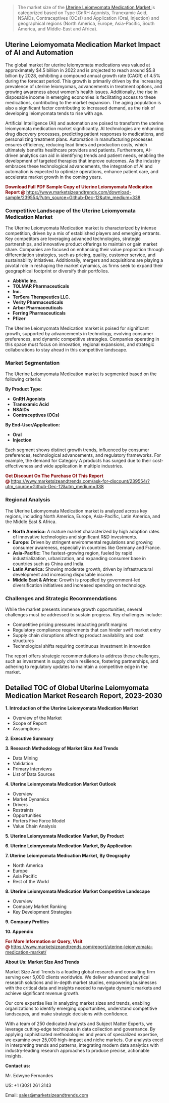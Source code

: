 <blockquote><p>The market size of the <a href="https://www.marketsizeandtrends.com/download-sample/239554/?utm_source=Github-Dec-12&amp;utm_medium=338" target="_blank">Uterine Leiomyomata Medication Market </a>is categorized based on Type (GnRH Agonists, Tranexamic Acid, NSAIDs, Contraceptives (OCs)) and Application (Oral, Injection) and geographical regions (North America, Europe, Asia-Pacific, South America, and Middle-East and Africa).</p></blockquote><p><h2>Uterine Leiomyomata Medication Market Impact of AI and Automation</h2><p>The global market for uterine leiomyomata medications was valued at approximately $4.5 billion in 2022 and is projected to reach around $5.8 billion by 2028, exhibiting a compound annual growth rate (CAGR) of 4.5% during the forecast period. This growth is primarily driven by the increasing prevalence of uterine leiomyomas, advancements in treatment options, and growing awareness about women's health issues. Additionally, the rise in disposable income in emerging economies is facilitating access to these medications, contributing to the market expansion. The aging population is also a significant factor contributing to increased demand, as the risk of developing leiomyomata tends to rise with age.</p><p>Artificial Intelligence (AI) and automation are poised to transform the uterine leiomyomata medication market significantly. AI technologies are enhancing drug discovery processes, predicting patient responses to medications, and personalizing treatment plans. Automation in manufacturing processes ensures efficiency, reducing lead times and production costs, which ultimately benefits healthcare providers and patients. Furthermore, AI-driven analytics can aid in identifying trends and patient needs, enabling the development of targeted therapies that improve outcomes. As the industry embraces these technological advancements, the integration of AI and automation is expected to optimize operations, enhance patient care, and accelerate market growth in the coming years.</p></p><p><strong><span style="color: #800000;">Download Full PDF Sample Copy of Uterine Leiomyomata Medication Report @</span>&nbsp;</strong><a href="https://www.marketsizeandtrends.com/download-sample/239554/?utm_source=Github-Dec-12&amp;utm_medium=338">https://www.marketsizeandtrends.com/download-sample/239554/?utm_source=Github-Dec-12&amp;utm_medium=338</a></p><h3>Competitive Landscape of the Uterine Leiomyomata Medication Market</h3><p>The Uterine Leiomyomata Medication market is characterized by intense competition, driven by a mix of established players and emerging entrants. Key competitors are leveraging advanced technologies, strategic partnerships, and innovative product offerings to maintain or gain market share. Companies are focused on enhancing their value proposition through differentiation strategies, such as pricing, quality, customer service, and sustainability initiatives. Additionally, mergers and acquisitions are playing a pivotal role in reshaping the market dynamics, as firms seek to expand their geographical footprint or diversify their portfolios.</p><p><strong><p><ul><li>AbbVie Inc. </li><li> TOLMAR Pharmaceuticals </li><li> Inc. </li><li> TerSera Therapeutics LLC. </li><li> Verity Pharmaceuticals </li><li> Arbor Pharmaceuticals </li><li> Ferring Pharmaceuticals </li><li> Pfizer</p></li></ul></p></strong></p><p>The Uterine Leiomyomata Medication market is poised for significant growth, supported by advancements in technology, evolving consumer preferences, and dynamic competitive strategies. Companies operating in this space must focus on innovation, regional expansions, and strategic collaborations to stay ahead in this competitive landscape.</p><h3>Market Segmentation</h3><p>The Uterine Leiomyomata Medication market is segmented based on the following criteria:</p><p><strong>By Product Type:</strong></p><p><strong><p><ul><li>GnRH Agonists </li><li> Tranexamic Acid </li><li> NSAIDs </li><li> Contraceptives (OCs)</p></li></ul></p></strong></p><p><strong>By End-User/Application:</strong></p><p><strong><p><ul><li>Oral </li><li> Injection</p></li></ul></p></strong></p><p>Each segment shows distinct growth trends, influenced by consumer preferences, technological advancements, and regulatory frameworks. For example, the demand for Category A products has surged due to their cost-effectiveness and wide application in multiple industries.</p><p><strong><span style="color: #800000;">Get Discount On The Purchase Of This Report @&nbsp;</span></strong><a href="https://www.marketsizeandtrends.com/ask-for-discount/239554/?utm_source=Github-Dec-12&amp;utm_medium=338">https://www.marketsizeandtrends.com/ask-for-discount/239554/?utm_source=Github-Dec-12&amp;utm_medium=338</a></p><h3>Regional Analysis</h3><p>The Uterine Leiomyomata Medication market is analyzed across key regions, including North America, Europe, Asia-Pacific, Latin America, and the Middle East &amp; Africa.</p><ul><li><strong>North America:</strong> A mature market characterized by high adoption rates of innovative technologies and significant R&amp;D investments.</li><li><strong>Europe:</strong> Driven by stringent environmental regulations and growing consumer awareness, especially in countries like Germany and France.</li><li><strong>Asia-Pacific:</strong> The fastest-growing region, fueled by rapid industrialization, urbanization, and expanding consumer base in countries such as China and India.</li><li><strong>Latin America:</strong> Showing moderate growth, driven by infrastructural development and increasing disposable income.</li><li><strong>Middle East &amp; Africa:</strong> Growth is propelled by government-led diversification initiatives and increased spending on technology.</li></ul><h3>Challenges and Strategic Recommendations</h3><p>While the market presents immense growth opportunities, several challenges must be addressed to sustain progress. Key challenges include:</p><ul><li>Competitive pricing pressures impacting profit margins</li><li>Regulatory compliance requirements that can hinder swift market entry</li><li>Supply chain disruptions affecting product availability and cost structures</li><li>Technological shifts requiring continuous investment in innovation</li></ul><p>The report offers strategic recommendations to address these challenges, such as investment in supply chain resilience, fostering partnerships, and adhering to regulatory updates to maintain a competitive edge in the market.</p><h2>Detailed TOC of Global Uterine Leiomyomata Medication Market Research Report, 2023-2030</h2><p><strong>1. Introduction of the Uterine Leiomyomata Medication Market</strong></p><ul><li>Overview of the Market</li><li>Scope of Report</li><li>Assumptions&nbsp;</li></ul><p><strong>2. Executive Summary</strong></p><p><strong>3. Research Methodology of <strong>Market Size And Trends</strong></strong></p><ul><li>Data Mining</li><li>Validation</li><li>Primary Interviews</li><li>List of Data Sources&nbsp;</li></ul><p><strong>4. Uterine Leiomyomata Medication Market Outlook</strong></p><ul><li>Overview</li><li>Market Dynamics</li><li>Drivers</li><li>Restraints</li><li>Opportunities</li><li>Porters Five Force Model</li><li>Value Chain Analysis&nbsp;</li></ul><p><strong>5. Uterine Leiomyomata Medication Market, By Product</strong></p><p><strong>6. Uterine Leiomyomata Medication Market, By Application</strong></p><p><strong>7. Uterine Leiomyomata Medication Market, By Geography</strong></p><ul><li>North America</li><li>Europe</li><li>Asia Pacific</li><li>Rest of the World&nbsp;</li></ul><p><strong>8. Uterine Leiomyomata Medication Market Competitive Landscape</strong></p><ul><li>Overview</li><li>Company Market Ranking</li><li>Key Development Strategies&nbsp;</li></ul><p><strong>9. Company Profiles</strong></p><p><strong>10. Appendix</strong></p><p><strong><span style="color: #800000;">For More Information or Query, Visit @&nbsp;</span></strong><a href="https://www.marketsizeandtrends.com/report/uterine-leiomyomata-medication-market/">https://www.marketsizeandtrends.com/report/uterine-leiomyomata-medication-market/</a></p><p></p><p><strong>About Us:&nbsp;Market Size And Trends</strong></p><p>Market Size And Trends&nbsp;is a leading global research and consulting firm serving over 5,000 clients worldwide. We deliver advanced analytical research solutions and in-depth market studies, empowering businesses with the critical data and insights needed to navigate dynamic markets and achieve significant revenue growth.</p><p>Our core expertise lies in analyzing market sizes and trends, enabling organizations to identify emerging opportunities, understand competitive landscapes, and make strategic decisions with confidence.</p><p>With a team of 250 dedicated Analysts and Subject Matter Experts, we leverage cutting-edge techniques in data collection and governance. By applying sophisticated methodologies and years of specialized expertise, we examine over 25,000 high-impact and niche markets. Our analysts excel in interpreting trends and patterns, integrating modern data analytics with industry-leading research approaches to produce precise, actionable insights.</p><p><strong>Contact us:</strong></p><p>Mr. Edwyne Fernandes</p><p>US: +1 (302) 261 3143</p><p>Email: <a href="mailto:sales@marketsizeandtrends.com">sales@marketsizeandtrends.com</a>&nbsp;</p>
